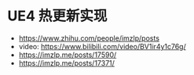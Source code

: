 # UE4 热更新实现

* https://www.zhihu.com/people/imzlp/posts
* video: https://www.bilibili.com/video/BV1ir4y1c76g/
* https://imzlp.me/posts/17590/
* https://imzlp.me/posts/17371/